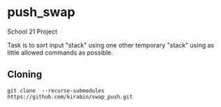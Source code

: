 # push_swap
School 21 Project

Task is to sort input "stack" using one other temporary "stack" using as little allowed commands as possible.


## Cloning
`git clone  --recurse-submodules https://github.com/kirabin/swap_push.git`


